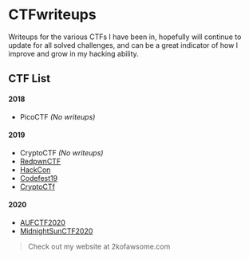 # CTFwriteups
Writeups for the various CTFs I have been in, hopefully will continue to update for all solved challenges, and can be a great indicator of how I improve and grow in my hacking ability.

## CTF List
#### 2018
* PicoCTF _(No writeups)_
#### 2019
* CryptoCTF _(No writeups)_
* [RedpwnCTF](RedpwnCTF)
* [HackCon](HackCon)
* [Codefest19](Codefest19)
* [CryptoCTf](CryptoCTf)
#### 2020
* [AUFCTF2020](AUFCTF)
* [MidnightSunCTF2020](MidnightSunCTF2020)





>Check out my website at 2kofawsome.com